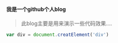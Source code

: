 #### 我是一个github个人blog

>此blog主要是用来演示一些代码效果....

```javascript
var div = document.creatElement('div')
```

